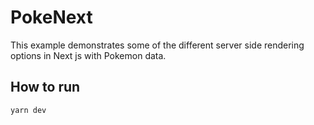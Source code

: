 # PokeNext

This example demonstrates some of the different server side rendering options in Next js with Pokemon data.

## How to run

```
yarn dev
```
